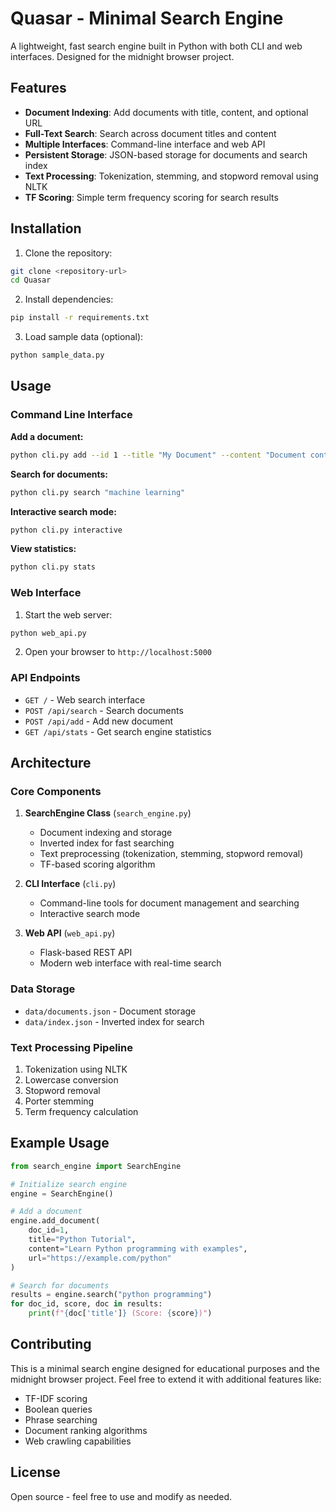 # Quasar - Minimal Search Engine

A lightweight, fast search engine built in Python with both CLI and web interfaces. Designed for the midnight browser project.

## Features

- **Document Indexing**: Add documents with title, content, and optional URL
- **Full-Text Search**: Search across document titles and content
- **Multiple Interfaces**: Command-line interface and web API
- **Persistent Storage**: JSON-based storage for documents and search index
- **Text Processing**: Tokenization, stemming, and stopword removal using NLTK
- **TF Scoring**: Simple term frequency scoring for search results

## Installation

1. Clone the repository:
```bash
git clone <repository-url>
cd Quasar
```

2. Install dependencies:
```bash
pip install -r requirements.txt
```

3. Load sample data (optional):
```bash
python sample_data.py
```

## Usage

### Command Line Interface

**Add a document:**
```bash
python cli.py add --id 1 --title "My Document" --content "Document content here" --url "https://example.com"
```

**Search for documents:**
```bash
python cli.py search "machine learning"
```

**Interactive search mode:**
```bash
python cli.py interactive
```

**View statistics:**
```bash
python cli.py stats
```

### Web Interface

1. Start the web server:
```bash
python web_api.py
```

2. Open your browser to `http://localhost:5000`

### API Endpoints

- `GET /` - Web search interface
- `POST /api/search` - Search documents
- `POST /api/add` - Add new document
- `GET /api/stats` - Get search engine statistics

## Architecture

### Core Components

1. **SearchEngine Class** (`search_engine.py`)
   - Document indexing and storage
   - Inverted index for fast searching
   - Text preprocessing (tokenization, stemming, stopword removal)
   - TF-based scoring algorithm

2. **CLI Interface** (`cli.py`)
   - Command-line tools for document management and searching
   - Interactive search mode

3. **Web API** (`web_api.py`)
   - Flask-based REST API
   - Modern web interface with real-time search

### Data Storage

- `data/documents.json` - Document storage
- `data/index.json` - Inverted index for search

### Text Processing Pipeline

1. Tokenization using NLTK
2. Lowercase conversion
3. Stopword removal
4. Porter stemming
5. Term frequency calculation

## Example Usage

```python
from search_engine import SearchEngine

# Initialize search engine
engine = SearchEngine()

# Add a document
engine.add_document(
    doc_id=1,
    title="Python Tutorial",
    content="Learn Python programming with examples",
    url="https://example.com/python"
)

# Search for documents
results = engine.search("python programming")
for doc_id, score, doc in results:
    print(f"{doc['title']} (Score: {score})")
```

## Contributing

This is a minimal search engine designed for educational purposes and the midnight browser project. Feel free to extend it with additional features like:

- TF-IDF scoring
- Boolean queries
- Phrase searching
- Document ranking algorithms
- Web crawling capabilities

## License

Open source - feel free to use and modify as needed.


